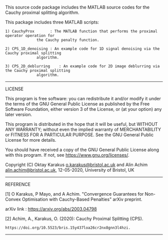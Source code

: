 This source code package includes the MATLAB source codes for the Cauchy proximal splitting algorithm.

This package includes three MATLAB scripts:

	1) CauchyProx		: The MATLAB function that performs the proximal operator operation for 
				  the Cauchy penalty function.
				  
	2) CPS_1D_denoising	: An example code for 1D signal denoising via the Cauchy proximal splitting 
				  algorithm.
				  
	3) CPS_2D_deblurring	: An example code for 2D image deblurring via the Cauchy proximal splitting 
				  algorithm.
				  		
*****************************************************************************************************************
LICENSE

This program is free software: you can redistribute it and/or modify
it under the terms of the GNU General Public License as published by
the Free Software Foundation, either version 3 of the License, or
(at your option) any later version.

This program is distributed in the hope that it will be useful,
but WITHOUT ANY WARRANTY; without even the implied warranty of
MERCHANTABILITY or FITNESS FOR A PARTICULAR PURPOSE.  See the
GNU General Public License for more details.

You should have received a copy of the GNU General Public License
along with this program.  If not, see <https://www.gnu.org/licenses/>.

Copyright (C) Oktay Karakus <o.karakus@bristol.ac.uk> 
		and 
	      Alin Achim <alin.achim@bristol.ac.uk>, 
	      12-05-2020, University of Bristol, UK
	      
*****************************************************************************************************************
REFERENCE

[1] O Karakus, P Mayo, and A Achim. "Convergence Guarantees for 
     Non-Convex Optimisation with Cauchy-Based Penalties"
       arXiv preprint.

arXiv link 	: https://arxiv.org/abs/2003.04798

[2] Achim, A., Karakus, O. (2020): Cauchy Proximal Splitting (CPS). 
	
	https://doi.org/10.5523/bris.15y437loa26cr2nx8gnn3l4hzi.
	
*****************************************************************************************************************

